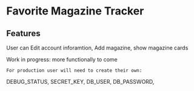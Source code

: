 # Favorite Magazine Tracker 

## Features

User can Edit account inforamtion, Add magazine, show magazine cards 

Work in progress: more functionally to come 

`For production user will need to create their own:`

DEBUG_STATUS, 
SECRET_KEY,
DB_USER,
DB_PASSWORD,
